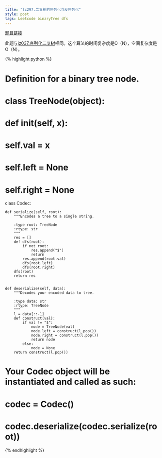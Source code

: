 ```yaml
---
title: "lc297.二叉树的序列化与反序列化"
style: post
tags: Leetcode binaryTree dfs
---
```


[题目链接](https://leetcode-cn.com/problems/serialize-and-deserialize-binary-tree/)

此题与[jz037.序列化二叉树](https://1e0ndavid.github.io/jz037/)相同。这个算法的时间复杂度是O（N），空间复杂度是O（N）。

{% highlight python %}

# Definition for a binary tree node.
# class TreeNode(object):
#     def __init__(self, x):
#         self.val = x
#         self.left = None
#         self.right = None

class Codec:

    def serialize(self, root):
        """Encodes a tree to a single string.
        
        :type root: TreeNode
        :rtype: str
        """
        res = []
        def dfs(root):
            if not root:
                res.append("$")
                return 
            res.append(root.val)
            dfs(root.left)
            dfs(root.right)
        dfs(root)
        return res

        
    def deserialize(self, data):
        """Decodes your encoded data to tree.
        
        :type data: str
        :rtype: TreeNode
        """
        l = data[::-1]
        def construct(val):
            if val != "$":
                node = TreeNode(val)
                node.left = construct(l.pop())
                node.right = construct(l.pop())
                return node
            else:
                node = None
        return construct(l.pop())
        

# Your Codec object will be instantiated and called as such:
# codec = Codec()
# codec.deserialize(codec.serialize(root))

{% endhighlight %}

